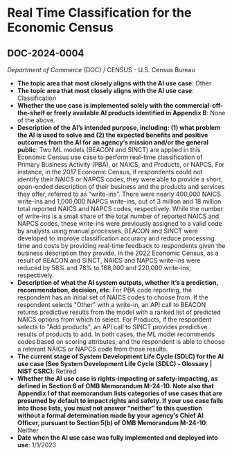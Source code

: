 # Real Time Classification for the Economic Census
## DOC-2024-0004
_Department of Commerce_ (DOC) / CENSUS - U.S. Census Bureau


+ **The topic area that most closely aligns with the AI use case**: Other
+ **The topic area that most closely aligns with the AI use case**: Classification
+ **Whether the use case is implemented solely with the commercial-off-the-shelf or freely available AI products identified in Appendix B**: None of the above.
+ **Description of the AI’s intended purpose, including: (1) what problem the AI is used to solve and (2) the expected benefits and positive outcomes from the AI for an agency’s mission and/or the general public**: Two ML models (BEACON and SINCT) are applied in this Economic Census use case to perform real-time classification of Primary Business Activity (PBA), or NAICS, and Products, or NAPCS. For instance, in the 2017 Economic Census, if respondents could not identify their NAICS or NAPCS codes, they were able to provide a short, open-ended description of their business and the products and services they offer, referred to as “write-ins”. There were nearly 400,000 NAICS write-ins and 1,000,000 NAPCS write-ins, out of 3 million and 18 million total reported NAICS and NAPCS codes, respectively. While the number of write-ins is a small share of the total number of reported NAICS and NAPCS codes, these write-ins were previously assigned to a valid code by analysts using manual processes. BEACON and SINCT were developed to improve classification accuracy and reduce processing time and costs by providing real-time feedback to respondents given the business description they provide. In the 2022 Economic Census, as a result of BEACON and SINCT, NAICS and NAPCS write-ins were reduced by 58% and 78% to 168,000 and 220,000 write-ins, respectively.
+ **Description of what the AI system outputs, whether it’s a prediction, recommendation, decision, etc**: For PBA code reporting, the respondent has an initial set of NAICS codes to choose from.  If the respondent selects "Other" with a write-in, an API call to BEACON returns predictive results from the model with a ranked list of predicted NAICS options from which to select.  For Products, if the respondent selects to "Add products", an API call to SINCT provides predictive results of products to add. In both cases, the ML model recommends codes based on scoring attributes, and the respondent is able to choose a relevant NAICS or NAPCS code from those results.
+ **The current stage of System Development Life Cycle (SDLC) for the AI use case (See System Development Life Cycle (SDLC) - Glossary | NIST CSRC)**: Retired
+ **Whether the AI use case is rights-impacting or safety-impacting, as defined in Section 6 of OMB Memorandum M-24-10. Note also that Appendix I of that memorandum lists categories of use cases that are presumed by default to impact rights and safety. If your use case falls into those lists, you must not answer “neither” to this question without a formal determination made by your agency’s Chief AI Officer, pursuant to Section 5(b) of OMB Memorandum M-24-10**: Neither
+ **Date when the AI use case was fully implemented and deployed into use**: 1/1/2023